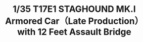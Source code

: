 ---
layout: product
title: "1/35 T17E1 STAGHOUND MK.I Armored Car（Late Production）with 12 Feet Assault Bridge"
price: "TBA" 
desc: "Maketa"
img_path: "/assets/img/BRNC35115.webp"
brand: "Bronco"
available: false
special_offer: false
new: false
soon: false
cat: "010000"
subcat: "015800"
subsubcat: "0N/A"
sifra: "BRNC35115"
popular: false
spec: false
---